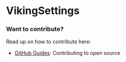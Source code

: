 # VikingSettings


### Want to contribute?

Read up on how to contribute here:

* [GitHub Guides](https://guides.github.com/activities/contributing-to-open-source/): Contributing to open source
